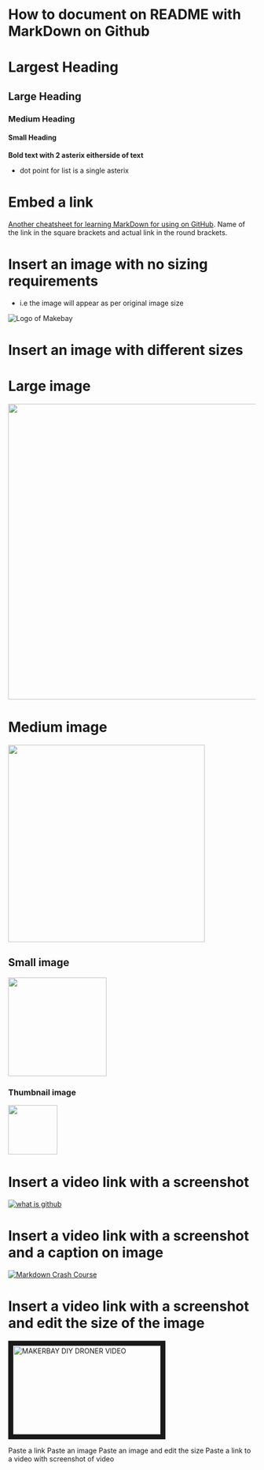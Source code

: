 
# How to document on README with MarkDown on Github

# Largest Heading
## Large Heading 
### Medium Heading 
#### Small Heading




**Bold text with 2 asterix eitherside of text**

* dot point for list is a single asterix 

# Embed a link 

[Another cheatsheet for learning MarkDown for using on GitHub](https://github.com/adam-p/markdown-here/wiki/Markdown-Cheatsheet). Name of the link in the square brackets and actual link in the round brackets. 



# Insert an image with no sizing requirements
- i.e the image will appear as per original image size

![Logo of Makebay](https://github.com/MakerBay/Coral_Reef_Mapping_Drone/blob/master/How%20to%20Github/How%20to%20GitHub%20Images/3.%20makerbay%20logo.png)


# Insert an image with different sizes 

# Large image 

<img src="https://github.com/MakerBay/Coral_Reef_Mapping_Drone/blob/master/How%20to%20Github/How%20to%20GitHub%20Images/3.%20makerbay%20logo.png" width=600>

# Medium image 

<img src="https://github.com/MakerBay/Coral_Reef_Mapping_Drone/blob/master/How%20to%20Github/How%20to%20GitHub%20Images/3.%20makerbay%20logo.png" width=400>

## Small image 

<img src="https://github.com/MakerBay/Coral_Reef_Mapping_Drone/blob/master/How%20to%20Github/How%20to%20GitHub%20Images/3.%20makerbay%20logo.png" width=200>

### Thumbnail image

<img src="https://github.com/MakerBay/Coral_Reef_Mapping_Drone/blob/master/How%20to%20Github/How%20to%20GitHub%20Images/3.%20makerbay%20logo.png" width=100>


# Insert a video link with a screenshot

[![what is github](https://github.com/MakerBay/Coral_Reef_Mapping_Drone/blob/master/How%20to%20Github/How%20to%20GitHub%20Images/5.%20Video%20screenshot%20What%20is%20Guthub.JPG)](https://www.youtube.com/watch?v=w3jLJU7DT5E)


# Insert a video link with a screenshot and a caption on image

[![Markdown Crash Course](https://github.com/MakerBay/Coral_Reef_Mapping_Drone/blob/master/How%20to%20Github/How%20to%20GitHub%20Images/4.%20Video%20screenshot.JPG)](https://www.youtube.com/watch?v=HUBNt18RFbo "Click Me - Watch Me")


# Insert a video link with a screenshot and edit the size of the image

<a href="https://www.youtube.com/watch?v=pVi1wDQTGOw&feature=youtu.be
" target="_blank"><img src="https://github.com/MakerBay/Coral_Reef_Mapping_Drone/blob/master/How%20to%20Github/How%20to%20GitHub%20Images/6.%20Video%20screenshot%20MakerBay.JPG" 
alt="MAKERBAY DIY DRONER VIDEO" width="300" height="180" border="10" /></a>



Paste a link
Paste an image 
Paste an image and edit the size
Paste a link to a video with screenshot of video 
